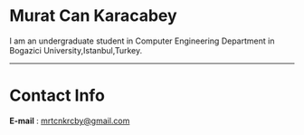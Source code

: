 # Murat Can Karacabey #

I am an undergraduate student in Computer Engineering Department in Bogazici University,Istanbul,Turkey.


---


# Contact Info #

**E-mail** : mrtcnkrcby@gmail.com